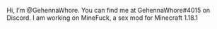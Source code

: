 Hi, I’m @GehennaWhore. You can find me at GehennaWhore#4015 on Discord.
I am working on MineFuck, a sex mod for Minecraft 1.18.1
